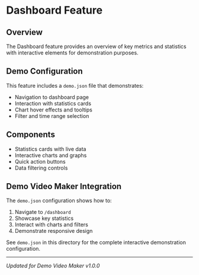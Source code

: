 # Dashboard Feature

## Overview

The Dashboard feature provides an overview of key metrics and statistics with interactive elements for demonstration purposes.

## Demo Configuration

This feature includes a `demo.json` file that demonstrates:
- Navigation to dashboard page
- Interaction with statistics cards
- Chart hover effects and tooltips
- Filter and time range selection

## Components

- Statistics cards with live data
- Interactive charts and graphs
- Quick action buttons
- Data filtering controls

## Demo Video Maker Integration

The `demo.json` configuration shows how to:
1. Navigate to `/dashboard`
2. Showcase key statistics
3. Interact with charts and filters
4. Demonstrate responsive design

See `demo.json` in this directory for the complete interactive demonstration configuration.

---
*Updated for Demo Video Maker v1.0.0*